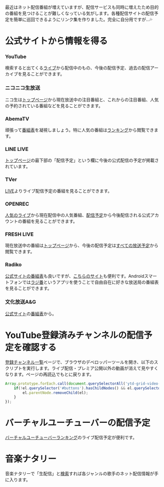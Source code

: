 <!--
{
    "title": "ネット配信番組の放送予定を知るためのリンク集",
    "date": "2019-06-15",
    "description": ""
}
-->

最近はネット配信番組が増えていますが、配信サービスも同時に増えたため目的の番組を見つけることが難しくなっている気がします。各種配信サイトの配信予定を簡単に巡回できるようにリンク集を作りました。完全に自分用ですが...💦

# 公式サイトから情報を得る
### YouTube

検索すると出てくる[ライブ](https://www.youtube.com/channel/UC4R8DWoMoI7CAwX8_LjQHig)から配信中のもの、今後の配信予定、過去の配信アーカイブを見ることができます。

### ニコニコ生放送

ニコ生は[トップページ](https://live.nicovideo.jp/)から現在放送中の注目番組と、これからの注目番組、人気の予約されている番組などを見ることができます。

### AbemaTV

頑張って[番組表](https://abema.tv/timetable)を凝視しましょう。特に人気の番組は[ランキング](https://abema.tv/ranking/reservation)から閲覧できます。

### LINE LIVE

[トップページ](https://live.line.me/)の最下部の「配信予定」という欄に今後の公式配信の予定が掲載されています。

### TVer

[LIVE](https://tver.jp/l)よりライブ配信予定の番組を見ることができます。

### OPENREC

[人気のライブ](https://www.openrec.tv/popular/live)から現在配信中の人気番組、[配信予定](https://www.openrec.tv/schedule)から今後配信される公式アカウントの番組を見ることができます。

### FRESH LIVE

現在放送中の番組は[トップページ](https://freshlive.tv/)から、今後の配信予定は[すべての放送予定](https://freshlive.tv/programs/upcoming)から閲覧できます。

### Radiko

[公式サイトの番組表](http://radiko.jp/#!/timetable)も良いですが、[こちらのサイト](http://tools.half-moon.org/radikoepg/)も便利です。Androidスマートフォンでは[ラジ番](https://play.google.com/store/apps/details?id=tsuyogoro.sugorokuon&hl=ja)というアプリを使うことで自由自在に好きな放送局の番組表を見ることができます。

### 文化放送A&G

[公式サイト](https://www.agqr.jp/)の[番組表](https://www.agqr.jp/timetable/streaming.html)から。

# YouTube登録済みチャンネルの配信予定を確認する
[登録チャンネル一覧](https://www.youtube.com/feed/subscriptions)ページで、ブラウザのデベロッパーツールを開き、以下のスクリプトを実行します。ライブ配信・プレミア公開以外の動画が消えて見やすくなります。ページの再読込でもとに戻ります。

```JavaScript
Array.prototype.forEach.call(document.querySelectorAll('ytd-grid-video-renderer'), (el, index) => {
    if(!el.querySelector('#buttons').hasChildNodes() && el.querySelectorAll('ytd-badge-supported-renderer > .badge-style-type-live-now').length == 0){
        el.parentNode.removeChild(el);
    }
});
```

# バーチャルユーチューバーの配信予定
[バーチャルユーチューバーランキング](https://virtual-youtuber.userlocal.jp/schedules)のライブ配信予定が便利です。

# 音楽ナタリー
音楽ナタリーで「生配信」と[検索](https://natalie.mu/search?query=%E7%94%9F%E9%85%8D%E4%BF%A1&g=music)すれば各ジャンルの歌手のネット配信情報が手に入ります。